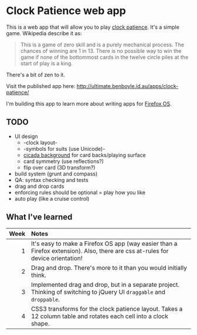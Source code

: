 Clock Patience web app
======================

This is a web app that will allow you to play [clock patience](http://en.wikipedia.org/wiki/Clock_patience).
It's a simple game. Wikipedia describe it as:

> This is a game of zero skill and is a purely mechanical process.
> The chances of winning are 1 in 13. There is no possible way to
> win the game if none of the bottommost cards in the twelve circle
> piles at the start of play is a king.

There's a bit of zen to it.

Visit the published app here: http://ultimate.benboyle.id.au/apps/clock-patience/

I'm building this app to learn more about writing apps for [Firefox OS](https://developer.mozilla.org/en/docs/Mozilla/Firefox_OS).


TODO
----

* UI design
  * -clock layout-
  * -symbols for suits (use Unicode)-
  * [cicada background](http://designfestival.com/the-cicada-principle-and-why-it-matters-to-web-designers/) for card backs/playing surface
  * card symmetry (use reflections?)
  * flip over card (3D transform?)
* build system (grunt and compass)
* QA: syntax checking and tests
* drag and drop cards
* enforcing rules should be optional = play how you like
* auto play (like a cruise control)


What I've learned
-----------------

| Week | Notes                                                                                                                          |
|-----:|:-------------------------------------------------------------------------------------------------------------------------------|
|    1 | It's easy to make a Firefox OS app (way easier than a Firefox extension). Also, there are css at-rules for device orientation! |
|    2 | Drag and drop. There's more to it than you would initially think.                                                              |
|    3 | Implemented drag and drop, but in a separate project. Thinking of switching to jQuery UI `draggable` and `droppable`.          |
|    4 | CSS3 transforms for the clock patience layout. Takes a 12 column table and rotates each cell into a clock shape.               |
